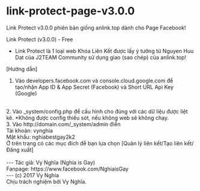 # link-protect-page-v3.0.0
Link Protect v3.0.0 phiên bản giống anlink.top dành cho Page Facebook!

Link Protect (v3.0.0) - Free
- Link Protect là 1 loại web Khóa Liên Kết được lấy ý tưởng từ Nguyen Huu Dat của J2TEAM Community sử dụng giao (sao chép) của anlink.top!

[Hướng dẫn]
1. Vào developers.facebook.com và console.cloud.google.com để tạo/nhận App ID & App Secret (Facebook) và Short URL Api Key (Google)
<br />
2. Vào _system/config.php để cấu hình cho đúng với các dữ liệu được liệt kê.
*Không được config thiếu sót, nếu không web sẽ không chạy.
<br />
3. Vào http://domain.com/_system/admin điền<br />
Tài khoản: vynghia<br />
Mật khẩu: nghiabestgay2k2<br />
Ở trên trang có các mục đích để bạn lựa chọn [Quản lý liên kết/Tạo liên kết/Đăng xuất]<br />
<br />
---
Tác giả: Vy Nghĩa (Nghia is Gay)<br />
Fanpage: https://www.facebook.com/NghiaisGay<br />
---
(c) 2017 Vy Nghia<br />
Chịu trách nghiệm bởi Vy Nghĩa.<br />
